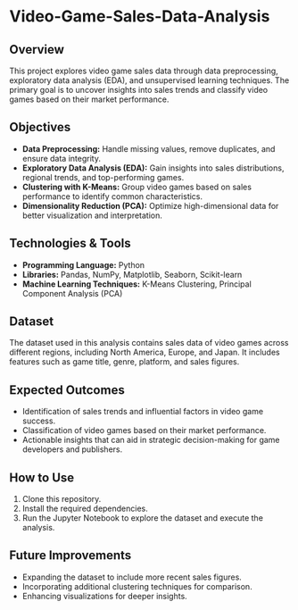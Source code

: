 # Video-Game-Sales-Data-Analysis
## Overview  
This project explores video game sales data through data preprocessing, exploratory data analysis (EDA), and unsupervised learning techniques. The primary goal is to uncover insights into sales trends and classify video games based on their market performance.  

## Objectives  
- **Data Preprocessing:** Handle missing values, remove duplicates, and ensure data integrity.  
- **Exploratory Data Analysis (EDA):** Gain insights into sales distributions, regional trends, and top-performing games.  
- **Clustering with K-Means:** Group video games based on sales performance to identify common characteristics.  
- **Dimensionality Reduction (PCA):** Optimize high-dimensional data for better visualization and interpretation.  

## Technologies & Tools  
- **Programming Language:** Python  
- **Libraries:** Pandas, NumPy, Matplotlib, Seaborn, Scikit-learn  
- **Machine Learning Techniques:** K-Means Clustering, Principal Component Analysis (PCA)  

## Dataset  
The dataset used in this analysis contains sales data of video games across different regions, including North America, Europe, and Japan. It includes features such as game title, genre, platform, and sales figures.  

## Expected Outcomes  
- Identification of sales trends and influential factors in video game success.  
- Classification of video games based on their market performance.  
- Actionable insights that can aid in strategic decision-making for game developers and publishers.  

## How to Use  
1. Clone this repository.  
2. Install the required dependencies.  
3. Run the Jupyter Notebook to explore the dataset and execute the analysis.  

## Future Improvements  
- Expanding the dataset to include more recent sales figures.  
- Incorporating additional clustering techniques for comparison.  
- Enhancing visualizations for deeper insights. 
